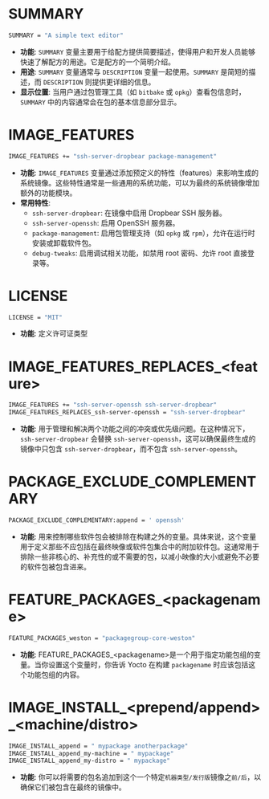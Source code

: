 # SUMMARY

```bash
SUMMARY = "A simple text editor"
```
- **功能**: `SUMMARY` 变量主要用于给配方提供简要描述，使得用户和开发人员能够快速了解配方的用途。它是配方的一个简明介绍。
- **用途**: `SUMMARY` 变量通常与 `DESCRIPTION` 变量一起使用。`SUMMARY` 是简短的描述，而 `DESCRIPTION` 则提供更详细的信息。
- **显示位置**: 当用户通过包管理工具（如 `bitbake` 或 `opkg`）查看包信息时，`SUMMARY` 中的内容通常会在包的基本信息部分显示。


# IMAGE_FEATURES

```bash
IMAGE_FEATURES += "ssh-server-dropbear package-management"
```
- **功能**: `IMAGE_FEATURES` 变量通过添加预定义的特性（features）来影响生成的系统镜像。这些特性通常是一些通用的系统功能，可以为最终的系统镜像增加额外的功能模块。
- **常用特性**:
    - `ssh-server-dropbear`: 在镜像中启用 Dropbear SSH 服务器。
    - `ssh-server-openssh`: 启用 OpenSSH 服务器。
    - `package-management`: 启用包管理支持（如 `opkg` 或 `rpm`），允许在运行时安装或卸载软件包。
    - `debug-tweaks`: 启用调试相关功能，如禁用 root 密码、允许 root 直接登录等。


# LICENSE

```bash
LICENSE = "MIT"
```
- **功能**: 定义许可证类型


# IMAGE_FEATURES_REPLACES_\<feature>

```bash
IMAGE_FEATURES += "ssh-server-openssh ssh-server-dropbear"
IMAGE_FEATURES_REPLACES_ssh-server-openssh = "ssh-server-dropbear"
```
- **功能**: 用于管理和解决两个功能之间的冲突或优先级问题。在这种情况下，`ssh-server-dropbear` 会替换 `ssh-server-openssh`，这可以确保最终生成的镜像中只包含 `ssh-server-dropbear`，而不包含 `ssh-server-openssh`。


# PACKAGE_EXCLUDE_COMPLEMENTARY

```bash
PACKAGE_EXCLUDE_COMPLEMENTARY:append = ' openssh'
```
- **功能**: 用来控制哪些软件包会被排除在构建之外的变量。具体来说，这个变量用于定义那些不应包括在最终映像或软件包集合中的附加软件包。这通常用于排除一些非核心的、补充性的或不需要的包，以减小映像的大小或避免不必要的软件包被包含进来。


# FEATURE_PACKAGES_\<packagename>

```bash
FEATURE_PACKAGES_weston = "packagegroup-core-weston"
```
- **功能**: FEATURE_PACKAGES_\<packagename>是一个用于指定功能包组的变量。当你设置这个变量时，你告诉 Yocto 在构建 `packagename` 时应该包括这个功能包组的内容。


# IMAGE_INSTALL_\<prepend/append>\_\<machine/distro>

```bash
IMAGE_INSTALL_append = " mypackage anotherpackage"
IMAGE_INSTALL_append_my-machine = " mypackage"
IMAGE_INSTALL_append_my-distro = " mypackage"
```
- **功能**: 你可以将需要的包名追加到这个一个特定`机器类型/发行版`镜像之`前/后`，以确保它们被包含在最终的镜像中。


